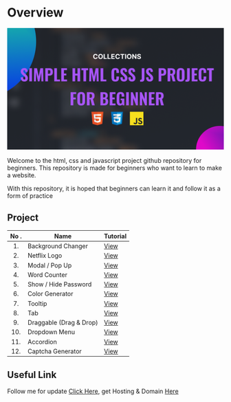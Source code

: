 # Overview

![Html Css & Javascript](./README%20BANNER.png)

Welcome to the html, css and javascript project github repository for beginners. This repository is made for beginners who want to learn to make a website.

With this repository, it is hoped that beginners can learn it and follow it as a form of practice

## Project

| No . | Name                    | Tutorial                             |
| :--: | ----------------------- | ------------------------------------ |
|  1.  | Background Changer      | [View](https://youtu.be/T5eeH54gww4) |
|  2.  | Netflix Logo            | [View](https://youtu.be/iFO43pSbRFU) |
|  3.  | Modal / Pop Up          | [View](https://youtu.be/cvGrl-jTloo) |
|  4.  | Word Counter            | [View](https://youtu.be/av0eU0hudWY) |
|  5.  | Show / Hide Password    | [View](https://youtu.be/tnE2TfEOyL4) |
|  6.  | Color Generator         | [View](https://youtu.be/u7f2TvS0oxk) |
|  7.  | Tooltip                 | [View](https://youtu.be/StRu9VsGDIY) |
|  8.  | Tab                     | [View](https://youtu.be/O6Kw5o0WPCE) |
|  9.  | Draggable (Drag & Drop) | [View](https://youtu.be/aSbCan10IUo) |
| 10.  | Dropdown Menu           | [View](https://youtu.be/kBC4SM62vEg) |
| 11.  | Accordion               | [View](https://youtu.be/dWt-J8Qt160) |
| 12.  | Captcha Generator       | [View](https://youtu.be/BPW83fGfXko) |

## Useful Link

Follow me for update [Click Here](https://mylink-krisdev.vercel.app), get Hosting & Domain [Here](https://www.host-tracking.id/SHLm)

